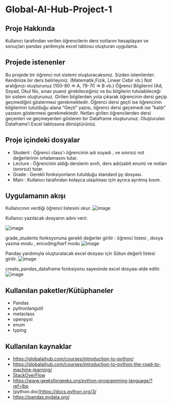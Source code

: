 # Global-AI-Hub-Project-1

## Proje Hakkında
 Kullanıcı tarafından verilen öğrencilerin ders notlarını hesaplayan ve sonuçları pandas yardımıyla excel tablosu oluşturan uygulama.
 
## Projede istenenler

Bu projede bir öğrenci not sistemi oluşturacaksınız. Sizden istenilenler:
Kendinize bir ders belirleyiniz. (Matematik,Fizik, Lineer Cebir vb.) Not aralığınızı oluşturunuz (100-80 ⇒ A, 79-70 ⇒ B vb.) Öğrenci Bilgilerini (Ad, Soyad, Okul No, sınav puanı) girebileceğiniz ve bu bilgilerin tutulabileceği bir sistem oluşturunuz. Girilen bilgilerden yola çıkarak öğrencinin dersi geçip geçmediğini göstermesi gerekmektedir. Öğrenci dersi geçti ise öğrencinin bilgilerinin tutulduğu alana “Geçti” yazısı, öğrenci dersi geçemedi ise “kaldı” yazısını göstermesi gerekmektedir. Notları girilen öğrencilerden dersi geçenleri ve geçmeyenleri gösteren bir Dataframe oluşturunuz. Oluşturulan Dataframe’i Excel tablosuna dönüştürünüz.

## Proje içindeki dosyalar
* Student : Öğrenci class'ı öğrencinin adı soyadı , ve sınırsız not değerlerinin ortalamasını tutar.
* Lecture : Öğrencinin aldığı derslerin sınıfı, ders adı(sabit enum) ve notları (sınırsız) tutar.
* Grade : Gerekli fonksiyonların tutulduğu standard py dosyası.
* Main : Kullanıcı tarafından kolayca ulaşılması için ayrıca ayrılmış kısım.


##  Uygulamanın akışı

Kullanıcının verdiği öğrenci listesini okur.
 ![image](https://user-images.githubusercontent.com/93267352/180608235-f76cda1e-7905-4401-aef7-0b114728fa93.png)

Kullanıcı yazılacak dosyanın adını verir.

 ![image](https://user-images.githubusercontent.com/93267352/180608254-73127ec1-1ec7-44c0-984e-4f173cebb23b.png)

grade_students fonksyonuna gerekli değerler girilir : öğrenci listesi , dosya yazma modu , encoding/harf modu
 ![image](https://user-images.githubusercontent.com/93267352/180608260-ca70be02-d7d1-4e16-857e-9346cf930759.png)

Pandas yardımıyla oluşturalacak excel dosyası için Sütun değerli listesi girilir.
 ![image](https://user-images.githubusercontent.com/93267352/180608286-99d6cc85-c096-404b-9d95-84b158f7fd89.png)

create_pandas_dataframe fonksiyonu sayesinde excel dosyası elde edilir.
 ![image](https://user-images.githubusercontent.com/93267352/180608297-234e48c0-9bd6-4ab1-8b9a-35783a015c4d.png)


## Kullanılan paketler/Kütüphaneler

* Pandas
* pythonlangutil
* metaclass
* openpyxl
* enum
* typing

## Kullanılan kaynaklar
* https://globalaihub.com/courses/introduction-to-python/
* https://globalaihub.com/courses/introduction-to-python-the-road-to-machine-learning/
* [StackOverFlow](https://stackoverflow.com/)
* https://www.geeksforgeeks.org/python-programming-language/?ref=lbp
* [python.doc]https://docs.python.org/3/
* https://pandas.pydata.org/


